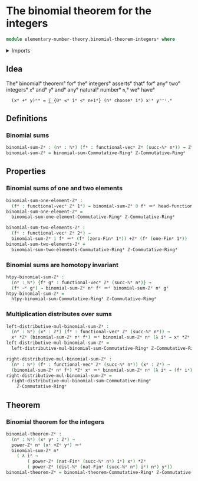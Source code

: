 # The binomial theorem for the integers

```agda
module elementary-number-theory.binomial-theorem-integersᵉ where
```

<details><summary>Imports</summary>

```agda
open import commutative-algebra.binomial-theorem-commutative-ringsᵉ

open import elementary-number-theory.addition-integersᵉ
open import elementary-number-theory.distance-natural-numbersᵉ
open import elementary-number-theory.integersᵉ
open import elementary-number-theory.multiplication-integersᵉ
open import elementary-number-theory.natural-numbersᵉ
open import elementary-number-theory.powers-integersᵉ
open import elementary-number-theory.ring-of-integersᵉ

open import foundation.homotopiesᵉ
open import foundation.identity-typesᵉ

open import linear-algebra.vectorsᵉ

open import univalent-combinatorics.standard-finite-typesᵉ
```

</details>

## Idea

Theᵉ binomialᵉ theoremᵉ forᵉ theᵉ integersᵉ assertsᵉ thatᵉ forᵉ anyᵉ twoᵉ integersᵉ `x`ᵉ andᵉ
`y`ᵉ andᵉ anyᵉ naturalᵉ numberᵉ `n`,ᵉ weᵉ haveᵉ

```text
  (xᵉ +ᵉ y)ⁿᵉ = ∑_{0ᵉ ≤ᵉ iᵉ <ᵉ n+1ᵉ} (nᵉ chooseᵉ iᵉ) xⁱᵉ yⁿ⁻ⁱ.ᵉ
```

## Definitions

### Binomial sums

```agda
binomial-sum-ℤᵉ : (nᵉ : ℕᵉ) (fᵉ : functional-vecᵉ ℤᵉ (succ-ℕᵉ nᵉ)) → ℤᵉ
binomial-sum-ℤᵉ = binomial-sum-Commutative-Ringᵉ ℤ-Commutative-Ringᵉ
```

## Properties

### Binomial sums of one and two elements

```agda
binomial-sum-one-element-ℤᵉ :
  (fᵉ : functional-vecᵉ ℤᵉ 1ᵉ) → binomial-sum-ℤᵉ 0 fᵉ ＝ᵉ head-functional-vecᵉ 0 fᵉ
binomial-sum-one-element-ℤᵉ =
  binomial-sum-one-element-Commutative-Ringᵉ ℤ-Commutative-Ringᵉ

binomial-sum-two-elements-ℤᵉ :
  (fᵉ : functional-vecᵉ ℤᵉ 2ᵉ) →
  binomial-sum-ℤᵉ 1 fᵉ ＝ᵉ (fᵉ (zero-Finᵉ 1ᵉ)) +ℤᵉ (fᵉ (one-Finᵉ 1ᵉ))
binomial-sum-two-elements-ℤᵉ =
  binomial-sum-two-elements-Commutative-Ringᵉ ℤ-Commutative-Ringᵉ
```

### Binomial sums are homotopy invariant

```agda
htpy-binomial-sum-ℤᵉ :
  (nᵉ : ℕᵉ) {fᵉ gᵉ : functional-vecᵉ ℤᵉ (succ-ℕᵉ nᵉ)} →
  (fᵉ ~ᵉ gᵉ) → binomial-sum-ℤᵉ nᵉ fᵉ ＝ᵉ binomial-sum-ℤᵉ nᵉ gᵉ
htpy-binomial-sum-ℤᵉ =
  htpy-binomial-sum-Commutative-Ringᵉ ℤ-Commutative-Ringᵉ
```

### Multiplication distributes over sums

```agda
left-distributive-mul-binomial-sum-ℤᵉ :
  (nᵉ : ℕᵉ) (xᵉ : ℤᵉ) (fᵉ : functional-vecᵉ ℤᵉ (succ-ℕᵉ nᵉ)) →
  xᵉ *ℤᵉ (binomial-sum-ℤᵉ nᵉ fᵉ) ＝ᵉ binomial-sum-ℤᵉ nᵉ (λ iᵉ → xᵉ *ℤᵉ (fᵉ iᵉ))
left-distributive-mul-binomial-sum-ℤᵉ =
  left-distributive-mul-binomial-sum-Commutative-Ringᵉ ℤ-Commutative-Ringᵉ

right-distributive-mul-binomial-sum-ℤᵉ :
  (nᵉ : ℕᵉ) (fᵉ : functional-vecᵉ ℤᵉ (succ-ℕᵉ nᵉ)) (xᵉ : ℤᵉ) →
  (binomial-sum-ℤᵉ nᵉ fᵉ) *ℤᵉ xᵉ ＝ᵉ binomial-sum-ℤᵉ nᵉ (λ iᵉ → (fᵉ iᵉ) *ℤᵉ xᵉ)
right-distributive-mul-binomial-sum-ℤᵉ =
  right-distributive-mul-binomial-sum-Commutative-Ringᵉ
    ℤ-Commutative-Ringᵉ
```

## Theorem

### Binomial theorem for the integers

```agda
binomial-theorem-ℤᵉ :
  (nᵉ : ℕᵉ) (xᵉ yᵉ : ℤᵉ) →
  power-ℤᵉ nᵉ (xᵉ +ℤᵉ yᵉ) ＝ᵉ
  binomial-sum-ℤᵉ nᵉ
    ( λ iᵉ →
        ( power-ℤᵉ (nat-Finᵉ (succ-ℕᵉ nᵉ) iᵉ) xᵉ) *ℤᵉ
        ( power-ℤᵉ (dist-ℕᵉ (nat-Finᵉ (succ-ℕᵉ nᵉ) iᵉ) nᵉ) yᵉ))
binomial-theorem-ℤᵉ = binomial-theorem-Commutative-Ringᵉ ℤ-Commutative-Ringᵉ
```